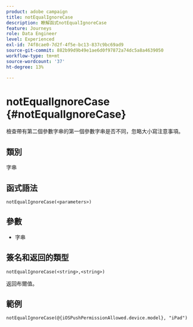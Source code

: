 ```yaml
---
product: adobe campaign
title: notEqualIgnoreCase
description: 瞭解函式notEqualIgnoreCase
feature: Journeys
role: Data Engineer
level: Experienced
exl-id: 74f8cae0-7d2f-4f5e-bc13-837c9bc69ad9
source-git-commit: 882b99d9b49e1ae6d0f97872a74dc5a8a4639050
workflow-type: tm+mt
source-wordcount: '37'
ht-degree: 13%

---
```


# notEqualIgnoreCase {#notEqualIgnoreCase}

檢查帶有第二個參數字串的第一個參數字串是否不同，忽略大小寫注意事項。

## 類別

字串

## 函式語法

`notEqualIgnoreCase(<parameters>)`

## 參數

* 字串

## 簽名和返回的類型

`notEqualIgnoreCase(<string>,<string>)`

返回布爾值。

## 範例

`notEqualIgnoreCase(@{iOSPushPermissionAllowed.device.model}, "iPad")`
